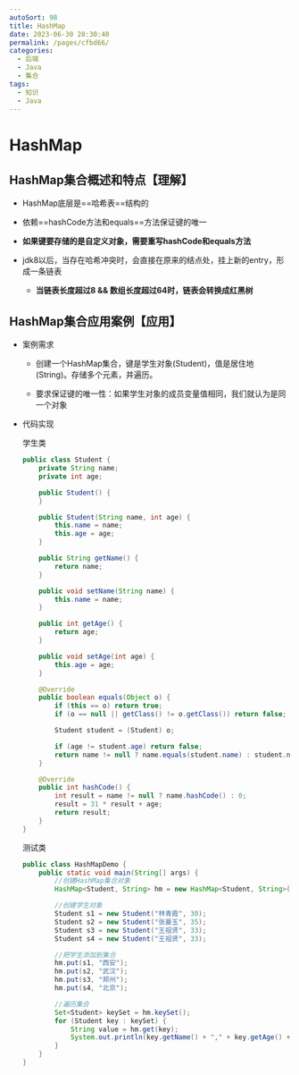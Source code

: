 ```yaml
---
autoSort: 98
title: HashMap
date: 2023-06-30 20:30:40
permalink: /pages/cfbd66/
categories: 
  - 后端
  - Java
  - 集合
tags: 
  - 知识
  - Java
---
```




#  HashMap


## HashMap集合概述和特点【理解】


+ HashMap底层是==哈希表==结构的

+ 依赖==hashCode方法和equals==方法保证键的唯一

+ **如果键要存储的是自定义对象，需要重写hashCode和equals方法**

+ jdk8以后，当存在哈希冲突时，会直接在原来的结点处，挂上新的entry，形成一条链表

  + **当链表长度超过8 && 数组长度超过64时，链表会转换成红黑树**
  
  
## HashMap集合应用案例【应用】


- 案例需求

  - 创建一个HashMap集合，键是学生对象(Student)，值是居住地 (String)。存储多个元素，并遍历。
  
  - 要求保证键的唯一性：如果学生对象的成员变量值相同，我们就认为是同一个对象


- 代码实现

  学生类

  ```java
  public class Student {
      private String name;
      private int age;
  
      public Student() {
      }
  
      public Student(String name, int age) {
          this.name = name;
          this.age = age;
      }
  
      public String getName() {
          return name;
      }
  
      public void setName(String name) {
          this.name = name;
      }
  
      public int getAge() {
          return age;
      }
  
      public void setAge(int age) {
          this.age = age;
      }
  
      @Override
      public boolean equals(Object o) {
          if (this == o) return true;
          if (o == null || getClass() != o.getClass()) return false;
  
          Student student = (Student) o;
  
          if (age != student.age) return false;
          return name != null ? name.equals(student.name) : student.name == null;
      }
  
      @Override
      public int hashCode() {
          int result = name != null ? name.hashCode() : 0;
          result = 31 * result + age;
          return result;
      }
  }
  ```

  测试类

  ```java
  public class HashMapDemo {
      public static void main(String[] args) {
          //创建HashMap集合对象
          HashMap<Student, String> hm = new HashMap<Student, String>();
  
          //创建学生对象
          Student s1 = new Student("林青霞", 30);
          Student s2 = new Student("张曼玉", 35);
          Student s3 = new Student("王祖贤", 33);
          Student s4 = new Student("王祖贤", 33);
  
          //把学生添加到集合
          hm.put(s1, "西安");
          hm.put(s2, "武汉");
          hm.put(s3, "郑州");
          hm.put(s4, "北京");
  
          //遍历集合
          Set<Student> keySet = hm.keySet();
          for (Student key : keySet) {
              String value = hm.get(key);
              System.out.println(key.getName() + "," + key.getAge() + "," + value);
          }
      }
  }
  ```
